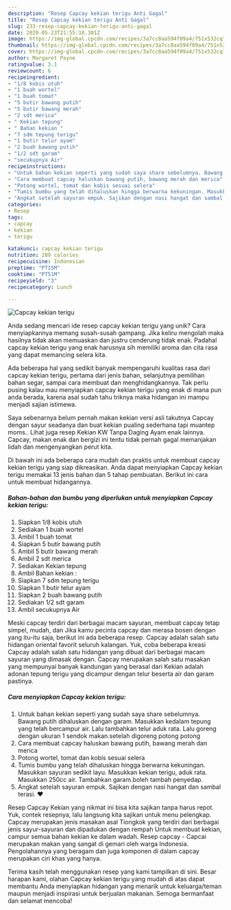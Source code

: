 ```yaml
---
description: "Resep Capcay kekian terigu Anti Gagal"
title: "Resep Capcay kekian terigu Anti Gagal"
slug: 233-resep-capcay-kekian-terigu-anti-gagal
date: 2020-05-23T21:55:18.301Z
image: https://img-global.cpcdn.com/recipes/3a7cc8aa594f09a4/751x532cq70/capcay-kekian-terigu-foto-resep-utama.jpg
thumbnail: https://img-global.cpcdn.com/recipes/3a7cc8aa594f09a4/751x532cq70/capcay-kekian-terigu-foto-resep-utama.jpg
cover: https://img-global.cpcdn.com/recipes/3a7cc8aa594f09a4/751x532cq70/capcay-kekian-terigu-foto-resep-utama.jpg
author: Margaret Payne
ratingvalue: 3.1
reviewcount: 6
recipeingredient:
- "1/8 kobis utuh"
- "1 buah wortel"
- "1 buah tomat"
- "5 butir bawang putih"
- "5 butir bawang merah"
- "2 sdt merica"
- " Kekian tepung"
- " Bahan kekian "
- "7 sdm tepung terigu"
- "1 butir telur ayam"
- "2 buah bawang putih"
- "1/2 sdt garam"
- "secukupnya Air"
recipeinstructions:
- "Untuk bahan kekian seperti yang sudah saya share sebelumnya. Bawang putih dihaluskan dengan garam. Masukkan kedalam tepung yang telah bercampur air. Lalu tambahkan telur aduk rata. Lalu goreng dengan ukuran 1 sendok makan.setelah digoreng potong potong"
- "Cara membuat capcay haluskan bawang putih, bawang merah dan merica"
- "Potong wortel, tomat dan kobis sesuai selera"
- "Tumis bumbu yang telah dihaluskan hingga berwarna kekuningan. Masukkan sayuran sedikit layu. Masukkan kekian terigu, aduk rata. Masukkan 250cc air. Tambahkan garam.boleh tambah penyedap."
- "Angkat setelah sayuran empuk. Sajikan dengan nasi hangat dan sambal terasi. ♥️"
categories:
- Resep
tags:
- capcay
- kekian
- terigu

katakunci: capcay kekian terigu 
nutrition: 289 calories
recipecuisine: Indonesian
preptime: "PT15M"
cooktime: "PT51M"
recipeyield: "3"
recipecategory: Lunch

---
```



![Capcay kekian terigu](https://img-global.cpcdn.com/recipes/3a7cc8aa594f09a4/751x532cq70/capcay-kekian-terigu-foto-resep-utama.jpg)

Anda sedang mencari ide resep capcay kekian terigu yang unik? Cara menyiapkannya memang susah-susah gampang. Jika keliru mengolah maka hasilnya tidak akan memuaskan dan justru cenderung tidak enak. Padahal capcay kekian terigu yang enak harusnya sih memiliki aroma dan cita rasa yang dapat memancing selera kita.

Ada beberapa hal yang sedikit banyak mempengaruhi kualitas rasa dari capcay kekian terigu, pertama dari jenis bahan, selanjutnya pemilihan bahan segar, sampai cara membuat dan menghidangkannya. Tak perlu pusing kalau mau menyiapkan capcay kekian terigu yang enak di mana pun anda berada, karena asal sudah tahu triknya maka hidangan ini mampu menjadi sajian istimewa.

Saya sebenarnya belum pernah makan kekian versi asli takutnya Capcay dengan sayur seadanya dan buat kekian pualing sederhana tapi muantep moms.. Lihat juga resep Kekian KW Tanpa Daging Ayam enak lainnya. Capcay, makan enak dan bergizi ini tentu tidak pernah gagal memanjakan lidah dan mengenyangkan perut kita.


Di bawah ini ada beberapa cara mudah dan praktis untuk membuat capcay kekian terigu yang siap dikreasikan. Anda dapat menyiapkan Capcay kekian terigu memakai 13 jenis bahan dan 5 tahap pembuatan. Berikut ini cara untuk membuat hidangannya.

<!--inarticleads1-->

##### Bahan-bahan dan bumbu yang diperlukan untuk menyiapkan Capcay kekian terigu:

1. Siapkan 1/8 kobis utuh
1. Sediakan 1 buah wortel
1. Ambil 1 buah tomat
1. Siapkan 5 butir bawang putih
1. Ambil 5 butir bawang merah
1. Ambil 2 sdt merica
1. Sediakan  Kekian tepung
1. Ambil  Bahan kekian :
1. Siapkan 7 sdm tepung terigu
1. Siapkan 1 butir telur ayam
1. Siapkan 2 buah bawang putih
1. Sediakan 1/2 sdt garam
1. Ambil secukupnya Air


Meski capcay terdiri dari berbagai macam sayuran, membuat capcay tetap simpel, mudah, dan Jika kamu pecinta capcay dan merasa bosen dengan yang itu-itu saja, berikut ini ada beberapa resep. Capcay adalah salah satu hidangan oriental favorit seluruh kalangan. Yuk, coba beberapa kreasi Capcay adalah salah satu hidangan yang dibuat dari berbagai macam sayuran yang dimasak dengan. Capcay merupakan salah satu masakan yang mempunyai banyak kandungan yang berasal dari Kekian adalah adonan tepung terigu yang dicampur dengan telur beserta air dan garam pastinya. 

<!--inarticleads2-->

##### Cara menyiapkan Capcay kekian terigu:

1. Untuk bahan kekian seperti yang sudah saya share sebelumnya. Bawang putih dihaluskan dengan garam. Masukkan kedalam tepung yang telah bercampur air. Lalu tambahkan telur aduk rata. Lalu goreng dengan ukuran 1 sendok makan.setelah digoreng potong potong
1. Cara membuat capcay haluskan bawang putih, bawang merah dan merica
1. Potong wortel, tomat dan kobis sesuai selera
1. Tumis bumbu yang telah dihaluskan hingga berwarna kekuningan. Masukkan sayuran sedikit layu. Masukkan kekian terigu, aduk rata. Masukkan 250cc air. Tambahkan garam.boleh tambah penyedap.
1. Angkat setelah sayuran empuk. Sajikan dengan nasi hangat dan sambal terasi. ♥️


Resep Capcay Kekian yang nikmat ini bisa kita sajikan tanpa harus repot. Yuk, contek resepnya, lalu langsung kita sajikan untuk menu pelengkap. Capcay merupakan jenis masakan asal Tiongkok yang terdiri dari berbagai jenis sayur-sayuran dan dipadukan dengan rempah Untuk membuat kekian, campur semua bahan kekian ke dalam wadah. Resep capcay - Capcai merupakan makan yang sangat di gemari oleh warga Indonesia. Pengolahannya yang beragam dan juga komponen di dalam capcay merupakan ciri khas yang hanya. 

Terima kasih telah menggunakan resep yang kami tampilkan di sini. Besar harapan kami, olahan Capcay kekian terigu yang mudah di atas dapat membantu Anda menyiapkan hidangan yang menarik untuk keluarga/teman maupun menjadi inspirasi untuk berjualan makanan. Semoga bermanfaat dan selamat mencoba!
